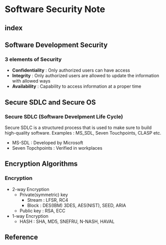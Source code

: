 # Software Security Note

## index

## Software Development Security
### 3 elements of Security
- **Confidentiality** : Only authorized users can have access
- **Integrity** : Only authorized users are allowed to update the information with allowed ways
- **Availability** : Capability to access information at a proper time

## Secure SDLC and Secure OS
### Secure SDLC (Software Develpment Life Cycle)
Secure SDLC is a structured process that is used to make sure to build high-quality software.
Examples : MS_SDL, Seven Touchpoints, CLASP etc.
- MS-SDL : Developed by Microsoft
- Seven Topchpoints : Verified in workplaces

## Encryption Algorithms
### Encryption
- 2-way Encryption
  - Private(symmetric) key
     - Stream : LFSR, RC4
     - Block : DES(IBM) 3DES, AES(NIST), SEED, ARIA
  - Public key : RSA, ECC
- 1-way Encryption
  - HASH : SHA, MD5, SNEFRU, N-NASH, HAVAL

## Reference
